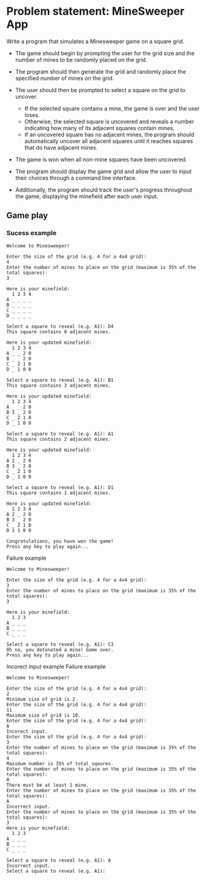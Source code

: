 # Problem statement: MineSweeper App
Write a program that simulates a Minesweeper game on a square grid. 

- The game should begin by prompting the user for the grid size and the number of mines to be randomly placed on the grid. 

- The program should then generate the grid and randomly place the specified number of mines on the grid. 

- The user should then be prompted to select a square on the grid to uncover. 
  - If the selected square contains a mine, the game is over and the user loses. 
  - Otherwise, the selected square is uncovered and reveals a number indicating how many of its adjacent squares contain mines. 
  - If an uncovered square has no adjacent mines, the program should automatically uncover all adjacent squares until it reaches squares that do have adjacent mines. 

- The game is won when all non-mine squares have been uncovered.

- The program should display the game grid and allow the user to input their choices through a command line interface. 

- Additionally, the program should track the user's progress throughout the game, displaying the minefield after each user input.

## Game play

### Sucess example
```
Welcome to Minesweeper!

Enter the size of the grid (e.g. 4 for a 4x4 grid): 
4
Enter the number of mines to place on the grid (maximum is 35% of the total squares): 
3

Here is your minefield:
  1 2 3 4
A _ _ _ _
B _ _ _ _
C _ _ _ _
D _ _ _ _

Select a square to reveal (e.g. A1): D4
This square contains 0 adjacent mines. 

Here is your updated minefield:
  1 2 3 4
A _ _ 2 0
B _ _ 2 0
C _ 2 1 0
D _ 1 0 0

Select a square to reveal (e.g. A1): B1
This square contains 3 adjacent mines. 

Here is your updated minefield:
  1 2 3 4
A _ _ 2 0
B 3 _ 2 0
C _ 2 1 0
D _ 1 0 0

Select a square to reveal (e.g. A1): A1
This square contains 2 adjacent mines. 

Here is your updated minefield:
  1 2 3 4
A 2 _ 2 0
B 3 _ 2 0
C _ 2 1 0
D _ 1 0 0

Select a square to reveal (e.g. A1): D1
This square contains 1 adjacent mines. 

Here is your updated minefield:
  1 2 3 4
A 2 _ 2 0
B 3 _ 2 0
C _ 2 1 0
D 1 1 0 0

Congratulations, you have won the game!
Press any key to play again...
```
Failure example
```
Welcome to Minesweeper!

Enter the size of the grid (e.g. 4 for a 4x4 grid): 
3
Enter the number of mines to place on the grid (maximum is 35% of the total squares): 
3

Here is your minefield:
  1 2 3
A _ _ _
B _ _ _
C _ _ _

Select a square to reveal (e.g. A1): C3
Oh no, you detonated a mine! Game over.
Press any key to play again...
```

Incorect input example
Failure example
```
Welcome to Minesweeper!

Enter the size of the grid (e.g. 4 for a 4x4 grid): 
2
Minimum size of grid is 2.
Enter the size of the grid (e.g. 4 for a 4x4 grid): 
11
Maximum size of grid is 10.
Enter the size of the grid (e.g. 4 for a 4x4 grid): 
A
Incorect input.
Enter the size of the grid (e.g. 4 for a 4x4 grid): 
3
Enter the number of mines to place on the grid (maximum is 35% of the total squares):
4
Maximum number is 35% of total sqaures.
Enter the number of mines to place on the grid (maximum is 35% of the total squares):
0
There must be at least 1 mine.
Enter the number of mines to place on the grid (maximum is 35% of the total squares):
A
Incorrect input.
Enter the number of mines to place on the grid (maximum is 35% of the total squares):
3
Here is your minefield:
  1 2 3
A _ _ _
B _ _ _
C _ _ _

Select a square to reveal (e.g. A1): A
Incorrect input.
Select a square to reveal (e.g. A1):
